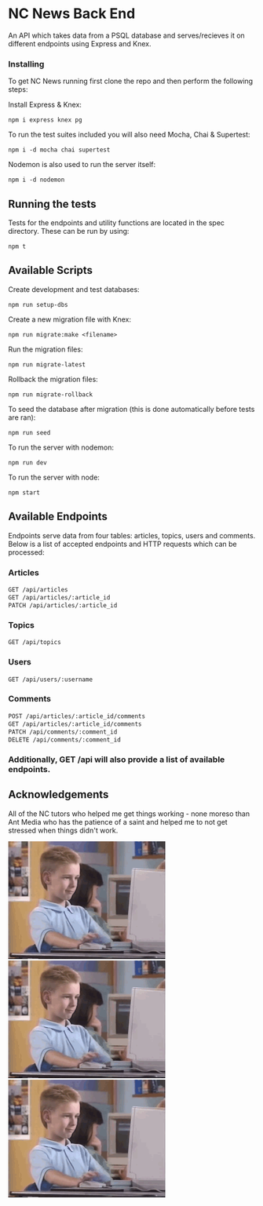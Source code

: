 # NC News Back End

An API which takes data from a PSQL database and serves/recieves it on different endpoints using Express and Knex.

### Installing

To get NC News running first clone the repo and then perform the following steps:

Install Express & Knex:

```
npm i express knex pg
```

To run the test suites included you will also need Mocha, Chai & Supertest:

```
npm i -d mocha chai supertest
```

Nodemon is also used to run the server itself:

```
npm i -d nodemon
```

## Running the tests

Tests for the endpoints and utility functions are located in the spec directory. These can be run by using:

```
npm t
```

## Available Scripts

Create development and test databases:

```
npm run setup-dbs
```

Create a new migration file with Knex:

```
npm run migrate:make <filename>
```

Run the migration files:

```
npm run migrate-latest
```

Rollback the migration files:

```
npm run migrate-rollback
```

To seed the database after migration (this is done automatically before tests are ran):

```
npm run seed
```

To run the server with nodemon:

```
npm run dev
```

To run the server with node:

```
npm start
```

## Available Endpoints

Endpoints serve data from four tables: articles, topics, users and comments. Below is a list of accepted endpoints and HTTP requests which can be processed:

### Articles

```
GET /api/articles
GET /api/articles/:article_id
PATCH /api/articles/:article_id
```

### Topics

```
GET /api/topics
```

### Users

```
GET /api/users/:username
```

### Comments

```
POST /api/articles/:article_id/comments
GET /api/articles/:article_id/comments
PATCH /api/comments/:comment_id
DELETE /api/comments/:comment_id
```

### Additionally, GET /api will also provide a list of available endpoints.

## Acknowledgements

All of the NC tutors who helped me get things working - none moreso than Ant Media who has the patience of a saint and helped me to not get stressed when things didn't work.

![](1.gif)![](1.gif)![](1.gif)
